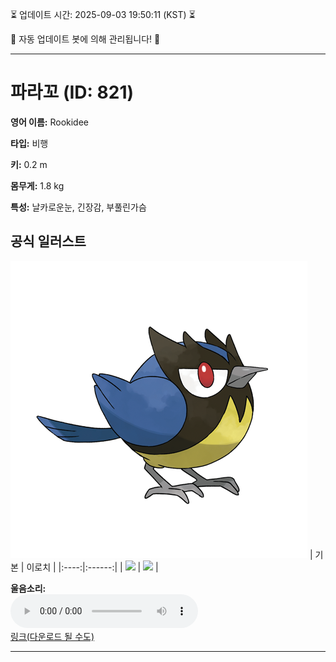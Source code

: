 
⏳ 업데이트 시간: 2025-09-03 19:50:11 (KST) ⏳

🤖 자동 업데이트 봇에 의해 관리됩니다! 🤖

---

# 파라꼬 (ID: 821)
**영어 이름:** Rookidee

**타입:** 비행

**키:** 0.2 m

**몸무게:** 1.8 kg

**특성:** 날카로운눈, 긴장감, 부풀린가슴

## 공식 일러스트
![](https://raw.githubusercontent.com/PokeAPI/sprites/master/sprites/pokemon/other/official-artwork/821.png)
| 기본 | 이로치 |
|:----:|:------:|
| <img src="http://play.pokemonshowdown.com/sprites/ani/rookidee.gif" width="200"> | <img src="http://play.pokemonshowdown.com/sprites/ani-shiny/rookidee.gif" width="200"> |

**울음소리:**<br><audio controls src="https://raw.githubusercontent.com/PokeAPI/cries/main/cries/pokemon/latest/821.ogg"></audio><br> [링크(다운로드 될 수도)](https://raw.githubusercontent.com/PokeAPI/cries/main/cries/pokemon/latest/821.ogg)


---

